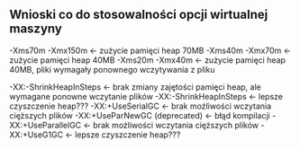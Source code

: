 ## Wnioski co do stosowalności opcji wirtualnej maszyny
-Xms70m -Xmx150m <- zużycie pamięci heap 70MB
-Xms40m -Xmx70m <- zużycie pamięci heap 40MB
-Xms20m -Xmx40m <- zużycie pamięci heap 40MB, pliki wymagały ponownego wczytywania z pliku

-XX:-ShrinkHeapInSteps <- brak zmiany zajętości pamięci heap, ale wymagane ponowne wczytanie plików
-XX:-ShrinkHeapInSteps <- lepsze czyszczenie heap???
-XX:+UseSerialGC <- brak możliwości wczytania cięższych plików
-XX:+UseParNewGC (deprecated) <- błąd kompilacji
-XX:+UseParallelGC <- brak możliwości wczytania cięższych plików
-XX:+UseG1GC <- lepsze czyszczenie heap???